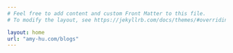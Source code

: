 ```yaml
---
# Feel free to add content and custom Front Matter to this file.
# To modify the layout, see https://jekyllrb.com/docs/themes/#overriding-theme-defaults

layout: home
url: "amy-hu.com/blogs"
---
```

